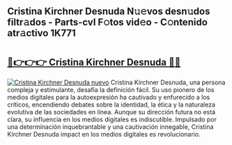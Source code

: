 ## Cristina Kirchner Desnuda N𝚞𝚎vos desn𝚞dos filtr𝚊dos - Parts-cvI F𝚘tos vid𝚎o - C𝚘ntenido atr𝚊ctivo 1K771

# <h2><a href="http://mbav8u3.tromn.icu/?c=Cristina+Kirchner+Desnuda">🔗👉👉👉 Cristina Kirchner Desnuda 🔗🔗</a></h2>

[![Cristina Kirchner Desnuda nuevo](https://i.imgur.com/pEAQMta.gif)](http://mbav8u3.tromn.icu/?c=Cristina+Kirchner+Desnuda)
Cristina Kirchner Desnuda, una persona compleja y estimulante, desafía la definición fácil. Su uso pionero de los medios digitales para la autoexpresión ha cautivado y enfurecido a los críticos, encendiendo debates sobre la identidad, la ética y la naturaleza evolutiva de las sociedades en línea. Aunque su dirección futura no está clara, su influencia en los medios digitales es indiscutible. Impulsado por una determinación inquebrantable y una cautivación innegable, Cristina Kirchner Desnuda impact en los medios digitales es revolucionario.
